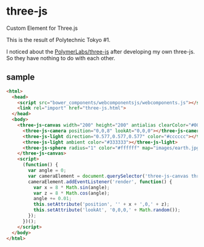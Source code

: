 # three-js

Custom Element for Three.js

This is the result of Polytechnic Tokyo #1.

I noticed about the [PolymerLabs/three-js](https://github.com/PolymerLabs/three-js) after developing my own three-js. So they have nothing to do with each other.

## sample

```html
<html>
  <head>
    <script src="bower_components/webcomponentsjs/webcomponents.js"></script>
    <link rel="import" href="three-js.html">
  </head>
  <body>
    <three-js-canvas width="200" height="200" antialias clearColor="#000000">
      <three-js-camera position="0,0,8" lookAt="0,0,0"></three-js-camera>
      <three-js-light direction="0.577,0.577,0.577" color="#cccccc"></three-js-light>
      <three-js-light ambient color="#333333"></three-js-light>
      <three-js-sphere radius="1" color="#ffffff" map="images/earth.jpg"></three-js-sphere>
    </three-js-canvas>
    <script>
      (function() {
        var angle = 0;
        var cameraElement = document.querySelector('three-js-canvas three-js-camera');
        cameraElement.addEventListener('render', function() {
          var x = 8 * Math.sin(angle);
          var z = 8 * Math.cos(angle);
          angle += 0.01;
          this.setAttribute('position', '' + x + ',0,' + z);
          this.setAttribute('lookAt', '0,0,0,' + Math.random());
        });
      })();
    </script>
  </body>
</html>
```
